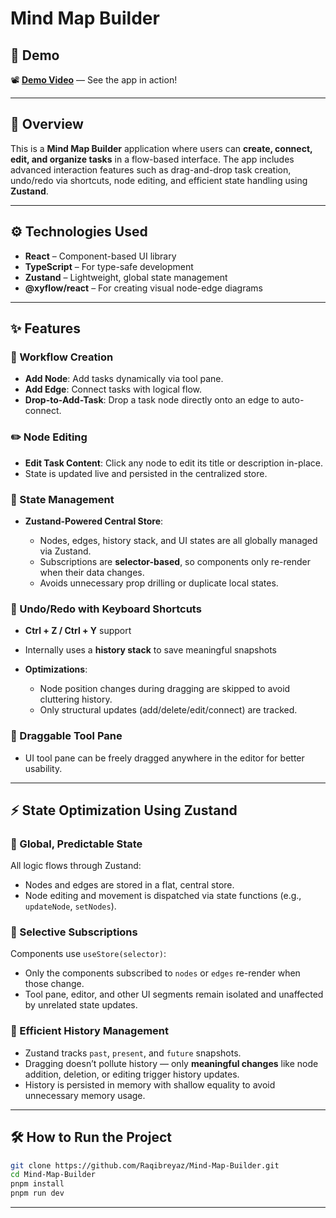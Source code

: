 # Mind Map Builder

## 🎥 Demo

📽️ **[Demo Video](./Demo.mkv)** — See the app in action!

---

## 🧭 Overview

This is a **Mind Map Builder** application where users can **create, connect, edit, and organize tasks** in a flow-based interface. The app includes advanced interaction features such as drag-and-drop task creation, undo/redo via shortcuts, node editing, and efficient state handling using **Zustand**.

---

## ⚙️ Technologies Used

* **React** – Component-based UI library
* **TypeScript** – For type-safe development
* **Zustand** – Lightweight, global state management
* **@xyflow/react** – For creating visual node-edge diagrams

---

## ✨ Features

### 🧩 Workflow Creation

* **Add Node**: Add tasks dynamically via tool pane.
* **Add Edge**: Connect tasks with logical flow.
* **Drop-to-Add-Task**: Drop a task node directly onto an edge to auto-connect.

### ✏️ Node Editing

* **Edit Task Content**: Click any node to edit its title or description in-place.
* State is updated live and persisted in the centralized store.

### 🧠 State Management

* **Zustand-Powered Central Store**:

  * Nodes, edges, history stack, and UI states are all globally managed via Zustand.
  * Subscriptions are **selector-based**, so components only re-render when their data changes.
  * Avoids unnecessary prop drilling or duplicate local states.

### 🧠 Undo/Redo with Keyboard Shortcuts

* **Ctrl + Z / Ctrl + Y** support
* Internally uses a **history stack** to save meaningful snapshots
* **Optimizations**:

  * Node position changes during dragging are skipped to avoid cluttering history.
  * Only structural updates (add/delete/edit/connect) are tracked.

### 🧰 Draggable Tool Pane

* UI tool pane can be freely dragged anywhere in the editor for better usability.

---

## ⚡ State Optimization Using Zustand

### 🔄 Global, Predictable State

All logic flows through Zustand:

* Nodes and edges are stored in a flat, central store.
* Node editing and movement is dispatched via state functions (e.g., `updateNode`, `setNodes`).

### 🎯 Selective Subscriptions

Components use `useStore(selector)`:

* Only the components subscribed to `nodes` or `edges` re-render when those change.
* Tool pane, editor, and other UI segments remain isolated and unaffected by unrelated state updates.

### 🧠 Efficient History Management

* Zustand tracks `past`, `present`, and `future` snapshots.
* Dragging doesn’t pollute history — only **meaningful changes** like node addition, deletion, or editing trigger history updates.
* History is persisted in memory with shallow equality to avoid unnecessary memory usage.

---

## 🛠 How to Run the Project

```bash
git clone https://github.com/Raqibreyaz/Mind-Map-Builder.git
cd Mind-Map-Builder
pnpm install
pnpm run dev
```

---
